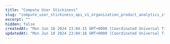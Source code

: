 ```yaml
---
title: "Compute User Stickiness"
slug: "compute_user_stickiness_api_v1_organization_product_analytics_stickiness_post"
excerpt: ""
hidden: false
createdAt: "Mon Jun 10 2024 23:04:15 GMT+0000 (Coordinated Universal Time)"
updatedAt: "Mon Jun 10 2024 23:04:16 GMT+0000 (Coordinated Universal Time)"
---
```

